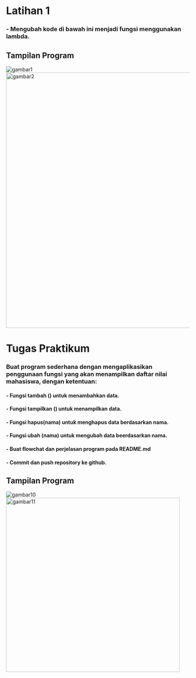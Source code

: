 # Latihan 1
### - Mengubah kode di bawah ini menjadi fungsi menggunakan lambda.
## Tampilan Program
![gambar1](https://user-images.githubusercontent.com/115552876/205599079-1fee157d-f99d-410a-a306-4e205f1ad20e.png)
<img width="698" alt="gambar2" src="https://user-images.githubusercontent.com/115552876/205599090-8b5a0a2d-c938-4812-854e-55327fe4adc3.png">

# Tugas Praktikum
### Buat program sederhana dengan mengaplikasikan penggunaan fungsi yang akan menampilkan daftar nilai mahasiswa, dengan ketentuan:
#### - Fungsi tambah () untuk menambahkan data.
#### - Fungsi tampilkan () untuk menampilkan data.
#### - Fungsi hapus(nama) untuk menghapus data berdasarkan nama.
#### - Fungsi ubah (nama) untuk mengubah data beerdasarkan nama.
#### - Buat flowchat dan perjelasan program pada README.md
#### - Commit dan push repository ke github.
## Tampilan Program
![gambar10](https://user-images.githubusercontent.com/115552876/205600825-69525682-d71c-49f6-b772-3e15576d3cab.png)
<img width="476" alt="gambar11" src="https://user-images.githubusercontent.com/115552876/205600847-af711f51-4c28-4f57-a38c-7f509d61ef78.png">

